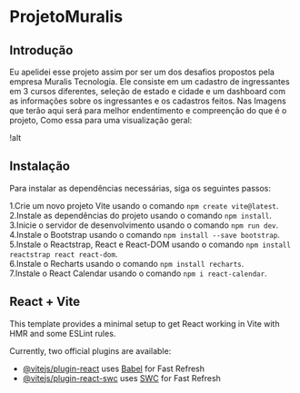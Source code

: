 # ProjetoMuralis

## Introdução

Eu apelidei esse projeto assim por ser um dos desafios propostos pela empresa Muralis Tecnologia. Ele consiste em um cadastro de ingressantes em 3 cursos diferentes, seleção de estado e cidade e um dashboard com as informações sobre os ingressantes e os cadastros feitos. Nas Imagens que terão aqui será para melhor endentimento e compreenção do que é o projeto, Como essa para uma visualização geral:

!alt 

## Instalação
Para instalar as dependências necessárias, siga os seguintes passos:

1.Crie um novo projeto Vite usando o comando `npm create vite@latest`. <br />
2.Instale as dependências do projeto usando o comando `npm install`. <br />
3.Inicie o servidor de desenvolvimento usando o comando `npm run dev`. <br />
4.Instale o Bootstrap usando o comando `npm install --save bootstrap`. <br />
5.Instale o Reactstrap, React e React-DOM usando o comando `npm install reactstrap react react-dom`. <br />
6.Instale o Recharts usando o comando `npm install recharts`. <br />
7.Instale o React Calendar usando o comando `npm i react-calendar`. <br />

## React + Vite

This template provides a minimal setup to get React working in Vite with HMR and some ESLint rules.

Currently, two official plugins are available:

- [@vitejs/plugin-react](https://github.com/vitejs/vite-plugin-react/blob/main/packages/plugin-react/README.md) uses [Babel](https://babeljs.io/) for Fast Refresh
- [@vitejs/plugin-react-swc](https://github.com/vitejs/vite-plugin-react-swc) uses [SWC](https://swc.rs/) for Fast Refresh
